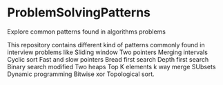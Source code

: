 # ProblemSolvingPatterns
Explore common patterns found in algorithms problems 

This repository contains different kind of patterns commonly found in interview problems like
Sliding window
Two pointers 
Merging intervals
Cyclic sort
Fast and slow pointers
Bread first search
Depth first search
Binary search modified
Two heaps
Top K elements
k way merge
SUbsets
Dynamic programming
Bitwise xor
Topological sort.
